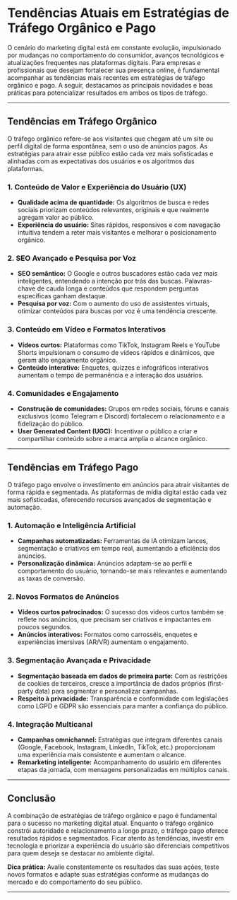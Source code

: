 
# Tendências Atuais em Estratégias de Tráfego Orgânico e Pago

O cenário do marketing digital está em constante evolução, impulsionado por mudanças no comportamento do consumidor, avanços tecnológicos e atualizações frequentes nas plataformas digitais. Para empresas e profissionais que desejam fortalecer sua presença online, é fundamental acompanhar as tendências mais recentes em estratégias de tráfego orgânico e pago. A seguir, destacamos as principais novidades e boas práticas para potencializar resultados em ambos os tipos de tráfego.

---

## Tendências em Tráfego Orgânico

O tráfego orgânico refere-se aos visitantes que chegam até um site ou perfil digital de forma espontânea, sem o uso de anúncios pagos. As estratégias para atrair esse público estão cada vez mais sofisticadas e alinhadas com as expectativas dos usuários e os algoritmos das plataformas.

### 1. **Conteúdo de Valor e Experiência do Usuário (UX)**
- **Qualidade acima de quantidade:** Os algoritmos de busca e redes sociais priorizam conteúdos relevantes, originais e que realmente agregam valor ao público.
- **Experiência do usuário:** Sites rápidos, responsivos e com navegação intuitiva tendem a reter mais visitantes e melhorar o posicionamento orgânico.

### 2. **SEO Avançado e Pesquisa por Voz**
- **SEO semântico:** O Google e outros buscadores estão cada vez mais inteligentes, entendendo a intenção por trás das buscas. Palavras-chave de cauda longa e conteúdos que respondem perguntas específicas ganham destaque.
- **Pesquisa por voz:** Com o aumento do uso de assistentes virtuais, otimizar conteúdos para buscas por voz é uma tendência crescente.

### 3. **Conteúdo em Vídeo e Formatos Interativos**
- **Vídeos curtos:** Plataformas como TikTok, Instagram Reels e YouTube Shorts impulsionam o consumo de vídeos rápidos e dinâmicos, que geram alto engajamento orgânico.
- **Conteúdo interativo:** Enquetes, quizzes e infográficos interativos aumentam o tempo de permanência e a interação dos usuários.

### 4. **Comunidades e Engajamento**
- **Construção de comunidades:** Grupos em redes sociais, fóruns e canais exclusivos (como Telegram e Discord) fortalecem o relacionamento e a fidelização do público.
- **User Generated Content (UGC):** Incentivar o público a criar e compartilhar conteúdo sobre a marca amplia o alcance orgânico.

---

## Tendências em Tráfego Pago

O tráfego pago envolve o investimento em anúncios para atrair visitantes de forma rápida e segmentada. As plataformas de mídia digital estão cada vez mais sofisticadas, oferecendo recursos avançados de segmentação e automação.

### 1. **Automação e Inteligência Artificial**
- **Campanhas automatizadas:** Ferramentas de IA otimizam lances, segmentação e criativos em tempo real, aumentando a eficiência dos anúncios.
- **Personalização dinâmica:** Anúncios adaptam-se ao perfil e comportamento do usuário, tornando-se mais relevantes e aumentando as taxas de conversão.

### 2. **Novos Formatos de Anúncios**
- **Vídeos curtos patrocinados:** O sucesso dos vídeos curtos também se reflete nos anúncios, que precisam ser criativos e impactantes em poucos segundos.
- **Anúncios interativos:** Formatos como carrosséis, enquetes e experiências imersivas (AR/VR) aumentam o engajamento.

### 3. **Segmentação Avançada e Privacidade**
- **Segmentação baseada em dados de primeira parte:** Com as restrições de cookies de terceiros, cresce a importância de dados próprios (first-party data) para segmentar e personalizar campanhas.
- **Respeito à privacidade:** Transparência e conformidade com legislações como LGPD e GDPR são essenciais para manter a confiança do público.

### 4. **Integração Multicanal**
- **Campanhas omnichannel:** Estratégias que integram diferentes canais (Google, Facebook, Instagram, LinkedIn, TikTok, etc.) proporcionam uma experiência mais consistente e aumentam o alcance.
- **Remarketing inteligente:** Acompanhamento do usuário em diferentes etapas da jornada, com mensagens personalizadas em múltiplos canais.

---

## Conclusão

A combinação de estratégias de tráfego orgânico e pago é fundamental para o sucesso no marketing digital atual. Enquanto o tráfego orgânico constrói autoridade e relacionamento a longo prazo, o tráfego pago oferece resultados rápidos e segmentados. Ficar atento às tendências, investir em tecnologia e priorizar a experiência do usuário são diferenciais competitivos para quem deseja se destacar no ambiente digital.

**Dica prática:** Avalie constantemente os resultados das suas ações, teste novos formatos e adapte suas estratégias conforme as mudanças do mercado e do comportamento do seu público.

---
```